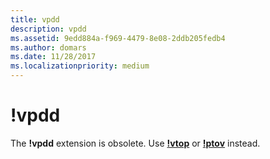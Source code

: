 ```yaml
---
title: vpdd
description: vpdd
ms.assetid: 9edd884a-f969-4479-8e08-2ddb205fedb4
ms.author: domars
ms.date: 11/28/2017
ms.localizationpriority: medium
---
```


# !vpdd


The **!vpdd** extension is obsolete. Use [**!vtop**](-vtop.md) or [**!ptov**](-ptov.md) instead.

 

 





